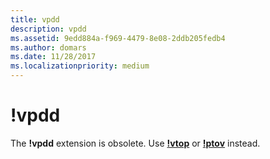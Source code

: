 ```yaml
---
title: vpdd
description: vpdd
ms.assetid: 9edd884a-f969-4479-8e08-2ddb205fedb4
ms.author: domars
ms.date: 11/28/2017
ms.localizationpriority: medium
---
```


# !vpdd


The **!vpdd** extension is obsolete. Use [**!vtop**](-vtop.md) or [**!ptov**](-ptov.md) instead.

 

 





